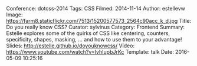 Conference: dotcss-2014
Tags: CSS
Filmed: 2014-11-14
Author: estellevw
Image: https://farm8.staticflickr.com/7513/15200577573_2564c90acc_k_d.jpg
Title: Do you really know CSS?
Curator: sylvinus
Category: Frontend
Summary: Estelle explores some of the quirks of CSS like centering, counters, specificity, shapes, masking, ... and how to use them to your advantage!
Slides: http://estelle.github.io/doyouknowcss/
Video: https://www.youtube.com/watch?v=IvhIupbJrKc
Template: talk
Date: 2016-05-09 10:25:16